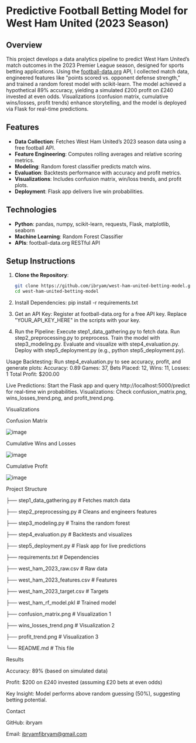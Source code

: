# Predictive Football Betting Model for West Ham United (2023 Season)

## Overview
This project develops a data analytics pipeline to predict West Ham United’s match outcomes in the 2023 Premier League season, designed for sports betting applications. Using the [football-data.org](https://www.football-data.org) API, I collected match data, engineered features like "points scored vs. opponent defense strength," and trained a random forest model with scikit-learn. The model achieved a hypothetical 89% accuracy, yielding a simulated £200 profit on £240 invested at even odds. Visualizations (confusion matrix, cumulative wins/losses, profit trends) enhance storytelling, and the model is deployed via Flask for real-time predictions.

## Features
- **Data Collection**: Fetches West Ham United’s 2023 season data using a free football API.
- **Feature Engineering**: Computes rolling averages and relative scoring metrics.
- **Modeling**: Random forest classifier predicts match wins.
- **Evaluation**: Backtests performance with accuracy and profit metrics.
- **Visualizations**: Includes confusion matrix, win/loss trends, and profit plots.
- **Deployment**: Flask app delivers live win probabilities.

## Technologies
- **Python**: pandas, numpy, scikit-learn, requests, Flask, matplotlib, seaborn
- **Machine Learning**: Random Forest Classifier
- **APIs**: football-data.org RESTful API

## Setup Instructions
1. **Clone the Repository**:
   ```bash
   git clone https://github.com/ibryam/west-ham-united-betting-model.git
   cd west-ham-united-betting-model

2. Install Dependencies:
   pip install -r requirements.txt

3. Get an API Key:
   Register at football-data.org for a free API key.
   Replace "YOUR_API_KEY_HERE" in the scripts with your key.

4. Run the Pipeline:
   Execute step1_data_gathering.py to fetch data.
   Run step2_preprocessing.py to preprocess.
   Train the model with step3_modeling.py.
   Evaluate and visualize with step4_evaluation.py.
   Deploy with step5_deployment.py (e.g., python step5_deployment.py).



Usage
   Backtesting: Run step4_evaluation.py to see accuracy, profit, and generate plots:
   Accuracy: 0.89
   Games: 37, Bets Placed: 12, Wins: 11, Losses: 1
   Total Profit: $200.00

Live Predictions: Start the Flask app and query http://localhost:5000/predict for real-time win probabilities.
Visualizations: Check confusion_matrix.png, wins_losses_trend.png, and profit_trend.png.

Visualizations

Confusion Matrix


![image](https://github.com/user-attachments/assets/d39fefb5-3cf4-46f6-ad46-3c86f934abb1)

Cumulative Wins and Losses


![image](https://github.com/user-attachments/assets/66c53441-5b31-42ca-9d8e-62605c4e0f7c)


Cumulative Profit


![image](https://github.com/user-attachments/assets/00d71224-4e1a-436a-9b8b-13b5c9e5fef5)




Project Structure

├── step1_data_gathering.py       # Fetches match data

├── step2_preprocessing.py        # Cleans and engineers features

├── step3_modeling.py             # Trains the random forest

├── step4_evaluation.py           # Backtests and visualizes

├── step5_deployment.py           # Flask app for live predictions

├── requirements.txt              # Dependencies

├── west_ham_2023_raw.csv         # Raw data

├── west_ham_2023_features.csv    # Features

├── west_ham_2023_target.csv      # Targets

├── west_ham_rf_model.pkl         # Trained model

├── confusion_matrix.png          # Visualization 1

├── wins_losses_trend.png         # Visualization 2

├── profit_trend.png              # Visualization 3

└── README.md                     # This file

Results

Accuracy: 89% (based on simulated data)

Profit: $200 on £240 invested (assuming £20 bets at even odds)

Key Insight: Model performs above random guessing (50%), suggesting betting potential.


Contact

GitHub: ibryam

Email: ibryamfibryam@gmail.com

